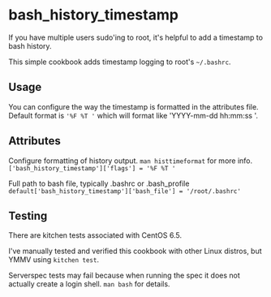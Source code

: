 # bash_history_timestamp

If you have multiple users sudo'ing to root, it's helpful to add a timestamp to bash history.

This simple cookbook adds timestamp logging to root's `~/.bashrc`.

## Usage
You can configure the way the timestamp is formatted in the attributes file.  Default format is `'%F %T '` which will format like 'YYYY-mm-dd hh:mm:ss '.

## Attributes
Configure formatting of history output. `man histtimeformat` for more info.
`['bash_history_timestamp']['flags'] = '%F %T '`

Full path to bash file, typically .bashrc or .bash_profile
`default['bash_history_timestamp']['bash_file'] = '/root/.bashrc'`

## Testing
There are kitchen tests associated with CentOS 6.5.  

I've manually tested and verified this cookbook with other Linux distros, but YMMV using `kitchen test`.

Serverspec tests may fail because when running the spec it does not actually create a login shell.  `man bash` for details. 
